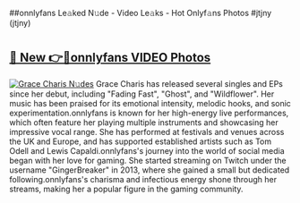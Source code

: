 ##onnlyfans Le𝚊ked N𝚞de - Video Le𝚊ks - Hot Onlyf𝚊ns Photos #jtjny (jtjny)

# <h2><a href="https://mediaupload.pro?title=onnlyfans&ref=9FEB">🔗 New 👉🔴onnlyfans VIDEO Photos</a></h2>

[![Grace Charis N𝚞des](https://i.imgur.com/rIISA9y.gif)](https://mediaupload.pro?title=onnlyfans&ref=9FEB)
Grace Charis has released several singles and EPs since her debut, including "Fading Fast", "Ghost", and "Wildflower". Her music has been praised for its emotional intensity, melodic hooks, and sonic experimentation.onnlyfans is known for her high-energy live performances, which often feature her playing multiple instruments and showcasing her impressive vocal range. She has performed at festivals and venues across the UK and Europe, and has supported established artists such as Tom Odell and Lewis Capaldi.onnlyfans's journey into the world of social media began with her love for gaming. She started streaming on Twitch under the username "GingerBreaker" in 2013, where she gained a small but dedicated following.onnlyfans's charisma and infectious energy shone through her streams, making her a popular figure in the gaming community.